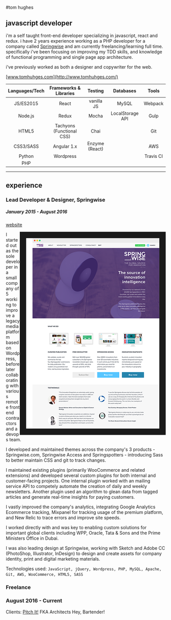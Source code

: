 #tom hughes

## javascript developer

i'm a self taught front-end developer specializing in javascript, react and redux. i have 2 years experience working as a PHP developer for a company called [Springwise](https://www.springwise.com/) and am currently freelancing/learning full time. specifically i've been focusing on improving my TDD skills, and knowledge of functional programming and single page app architecture.

i've previously worked as both a designer and copywriter for the web.

[www.tomhuhges.com](http://www.tomhuhges.com/)

| Languages/Tech | Frameworks & Libraries                     | Testing        | Databases        | Tools     |
|:--------------:|:------------------------------------------:|:--------------:|:----------------:|:---------:|
| JS/ES2015      | React                                      | vanilla JS     | MySQL            | Webpack   |
| Node.js        | Redux                                      | Mocha          | LocalStorage API | Gulp      |
| HTML5          | Tachyons (Functional CSS)                  | Chai           |                  | Git       |
| CSS3/SASS      | Angular 1.x                                | Enzyme (React) |                  | AWS       |
| Python         | Wordpress                                  |                |                  | Travis CI |
| PHP            |                                            |                |                  |           |

----

## experience

### Lead Developer & Designer, Springwise
##### January 2015 - August 2016
[website](https://www.springwise.com/)

<img src="https://github.com/tomhuhges/cv/blob/master/springwise.png" alt="Springwise" align="right" border="20"/>

I started out as the sole developer in a small company of 5 working to improve a legacy media platform based on Wordpress, before later collaborating with various remote front end contractors and a devops team.  

I developed and maintained themes across the company's 3 products - Springwise.com, Springwise Access and Springspotters - introducing Sass to better maintain CSS and git to track changes.

I maintained existing plugins (primarily WooCommerce and related extensions) and developed several custom plugins for both internal and customer-facing projects. One internal plugin worked with an mailing service API to competely automate the creation of daily and weekly newsletters. Another plugin used an algorithm to glean data from tagged articles and generate real-time insights for paying customers.

I vastly improved the company's analytics, integrating Google Analytics Ecommerce tracking, Mixpanel for tracking usage of the premium platform, and New Relic to trace errors and improve site speeds.

I worked directly with and was key to enabling custom solutions for important global clients including WPP, Oracle, Tata & Sons and the Prime Ministers Office in Dubai.

I was also leading design at Springwise, working with Sketch and Adobe CC (PhotoShop, Illustrator, InDesign) to design and create assets for company identity, print and digital marketing materials.


Technologies used: `JavaScript, jQuery, Wordpress, PHP, MySQL, Apache, Git, AWS, WooCommerce, HTML5, SASS`

### Freelance
### August 2016 - Current

Clients:
[Pitch It!](http://pitchit.london/)
FKA Architects
Hey, Bartender!
